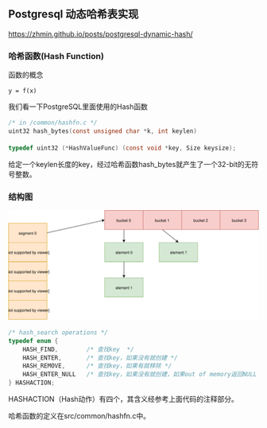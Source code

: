 
## Postgresql 动态哈希表实现

https://zhmin.github.io/posts/postgresql-dynamic-hash/

### 哈希函数(Hash Function)
函数的概念
```
y = f(x)
```
我们看一下PostgreSQL里面使用的Hash函数
```c
/* in /common/hashfn.c */
uint32 hash_bytes(const unsigned char *k, int keylen)

typedef uint32 (*HashValueFunc) (const void *key, Size keysize);
```
给定一个keylen长度的key，经过哈希函数hash_bytes就产生了一个32-bit的无符号整数。


### 结构图

![](d0010.svg)

```c
/* hash_search operations */
typedef enum {
    HASH_FIND,        /* 查找key  */
    HASH_ENTER,       /* 查找key，如果没有就创建 */
    HASH_REMOVE,      /* 查找key，如果有就移除 */
    HASH_ENTER_NULL   /* 查找key，如果没有就创建，如果out of memory返回NULL */
} HASHACTION;
```
HASHACTION（Hash动作）有四个，其含义经参考上面代码的注释部分。
 
哈希函数的定义在src/common/hashfn.c中。

